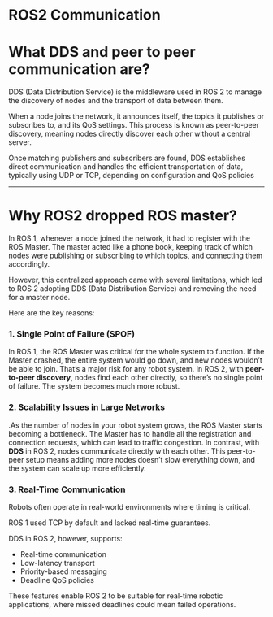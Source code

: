 # ROS2 Communication

# **What DDS and peer to peer communication are?**

DDS (Data Distribution Service) is the middleware used in ROS 2 to manage the discovery of nodes and the transport of data between them.

When a node joins the network, it announces itself, the topics it publishes or subscribes to, and its QoS settings. This process is known as peer-to-peer discovery, meaning nodes directly discover each other without a central server.

Once matching publishers and subscribers are found, DDS establishes direct communication and handles the efficient transportation of data, typically using UDP or TCP, depending on configuration and QoS policies

---

# **Why ROS2 dropped ROS master?**

In ROS 1, whenever a node joined the network, it had to register with the ROS Master. The master acted like a phone book, keeping track of which nodes were publishing or subscribing to which topics, and connecting them accordingly.

However, this centralized approach came with several limitations, which led to ROS 2 adopting DDS (Data Distribution Service) and removing the need for a master node.

Here are the key reasons:

### **1. Single Point of Failure (SPOF)**

In ROS 1, the ROS Master was critical for the whole system to function. If the Master crashed, the entire system would go down, and new nodes wouldn’t be able to join. That’s a major risk for any robot system. In ROS 2, with **peer-to-peer discovery**, nodes find each other directly, so there’s no single point of failure. The system becomes much more robust.

### **2. Scalability Issues in Large Networks**

.As the number of nodes in your robot system grows, the ROS Master starts becoming a bottleneck. The Master has to handle all the registration and connection requests, which can lead to traffic congestion. In contrast, with **DDS** in ROS 2, nodes communicate directly with each other. This peer-to-peer setup means adding more nodes doesn’t slow everything down, and the system can scale up more efficiently.

### **3. Real-Time Communication**

Robots often operate in real-world environments where timing is critical.

ROS 1 used TCP by default and lacked real-time guarantees.

DDS in ROS 2, however, supports:

- Real-time communication
- Low-latency transport
- Priority-based messaging
- Deadline QoS policies

These features enable ROS 2 to be suitable for real-time robotic applications, where missed deadlines could mean failed operations.